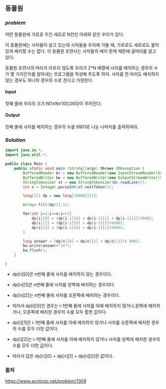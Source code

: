 ## **동물원**


### ***problem***
어떤 동물원에 가로로 두칸 세로로 N칸인 아래와 같은 우리가 있다.

이 동물원에는 사자들이 살고 있는데 사자들을 우리에 가둘 때, 가로로도 세로로도 붙어 있게 배치할 수는 없다. 이 동물원 조련사는 사자들의 배치 문제 때문에 골머리를 앓고 있다.

동물원 조련사의 머리가 아프지 않도록 우리가 2*N 배열에 사자를 배치하는 경우의 수가 몇 가지인지를 알아내는 프로그램을 작성해 주도록 하자. 사자를 한 마리도 배치하지 않는 경우도 하나의 경우의 수로 친다고 가정한다.

#### **Input**
첫째 줄에 우리의 크기 N(1≤N≤100,000)이 주어진다.

#### **Output**
첫째 줄에 사자를 배치하는 경우의 수를 9901로 나눈 나머지를 출력하여라.

### ***Solution***
``` java
import java.io.*;
import java.util.*;

public class Main {
    public static void main (String[]args) throws IOException {
        BufferedReader br = new BufferedReader(new InputStreamReader(System.in));
        BufferedWriter bw = new BufferedWriter(new OutputStreamWriter(System.out));
        StringTokenizer st = new StringTokenizer(br.readLine());
        int n = Integer.parseInt(st.nextToken());

        long[][] dp = new long[100001][3];

        Arrays.fill(dp[1],1);

        for(int i=2;i<=n;i++){
            dp[i][0] = (dp[i-1][0] + dp[i-1][1] + dp[i-1][2])%9901;
            dp[i][1] = (dp[i-1][0] + dp[i-1][2])%9901;
            dp[i][2] = (dp[i-1][0] + dp[i-1][1])%9901;
        }

        long answer = (dp[n][0] + dp[n][1] + dp[n][2])% 9901;
        bw.write(answer+"\n");
        bw.flush();
    }

}
```
- dp[n][0]은 n번째 줄에 사자를 배치하지 않는 경우이다.
- dp[n][1]은 n번째 줄에 사자를 왼쪽에 배치하는 경우이다.
- dp[n][2]는 n번째 줄에 사자를 오른쪽에 배치하는 경우이다.

- 따라서 dp[i][0]인 경우는 i-1번째 줄에 사자를 아예 배치하지 않거나,왼쪽에 배치하거나, 오른쪽에 배치한 경우의 수를 모두 합한 값이다.

- dp[i][1]은 i-1번째 줄에 사자를 아예 배치하지 않거나 사자를 오른쪽에 배치한 경우의 수를 모두 더한 값이다.

- dp[i][2]는 i-1번째 줄에 사자를 아예 배치하지 않거나 사자를 왼쪽에 배치한 경우의 수를 모두 더한 값이다.

- 따라서 답은 dp[n][0] + dp[n][1] + dp[n][2]한 값이다.

### 출처
https://www.acmicpc.net/problem/1309